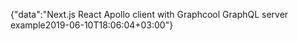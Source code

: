 {"data":"Next.js React Apollo client with Graphcool GraphQL server example2019-06-10T18:06:04+03:00"}
